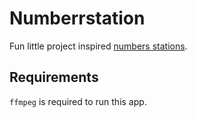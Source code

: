 <!-- ltex: language=en-US -->

# Numberrstation

Fun little project inspired [numbers stations](https://en.wikipedia.org/wiki/Numbers_station).

## Requirements

`ffmpeg` is required to run this app.
